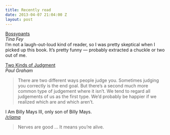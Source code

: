 ```yaml
---
title: Recently read
date: 2013-04-07 21:04:00 Z
layout: post
---
```


[Bossypants](http://www.amazon.com/gp/product/B0047Y0FGY/ref=as_li_ss_tl?ie=UTF8&camp=1789&creative=390957&creativeASIN=B0047Y0FGY&linkCode=as2&tag=yokois-20)  
*Tina Fey*  
I’m not a laugh-out-loud kind of reader, so I was pretty skeptical when I picked up this book. It’s pretty funny — probably extracted a chuckle or two out of me. 

[Two Kinds of Judgment](http://www.paulgraham.com/judgement.html)  
*Paul Graham*  
>There are two different ways people judge you. Sometimes judging you correctly is the end goal. But there’s a second much more common type of judgement where it isn’t. We tend to regard all judgements of us as the first type. We’d probably be happier if we realized which are and which aren’t.

I Am Billy Mays III, only son of Billy Mays.  
*[/r/iama](http://www.reddit.com/r/IAmA/comments/1blpan/i_am_billy_mays_iii_only_son_of_billy_mays_also/)*  
> Nerves are good … It means you’re alive.
